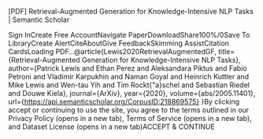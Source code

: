 [PDF] Retrieval-Augmented Generation for Knowledge-Intensive NLP Tasks | Semantic Scholar

Sign InCreate Free AccountNavigate PaperDownloadShare100%/0Save To LibraryCreate AlertCiteAboutGive FeedbackSkimming AssistCitation CardsLoading PDF…@article{Lewis2020RetrievalAugmentedGF,
  title={Retrieval-Augmented Generation for Knowledge-Intensive NLP Tasks},
  author={Patrick Lewis and Ethan Perez and Aleksandara Piktus and Fabio Petroni and Vladimir Karpukhin and Naman Goyal and Heinrich Kuttler and Mike Lewis and Wen-tau Yih and Tim Rockt{\"a}schel and Sebastian Riedel and Douwe Kiela},
  journal={ArXiv},
  year={2020},
  volume={abs/2005.11401},
  url={https://api.semanticscholar.org/CorpusID:218869575}
}By clicking accept or continuing to use the site, you agree to the terms outlined in our Privacy Policy (opens in a new tab), Terms of Service (opens in a new tab), and Dataset License (opens in a new tab)ACCEPT &amp; CONTINUE